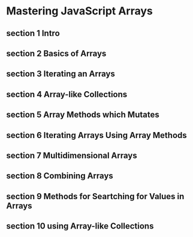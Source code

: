 # Mastering JavaScript Arrays

## section 1 Intro

## section 2 Basics of Arrays

## section 3 Iterating an Arrays

## section 4 Array-like Collections

## section 5 Array Methods which Mutates

## section 6 Iterating Arrays Using Array Methods

## section 7 Multidimensional Arrays

## section 8 Combining Arrays

## section 9 Methods for Seartching for Values in Arrays

## section 10 using Array-like Collections
